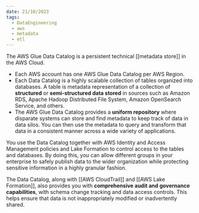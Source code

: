 ```yaml
---
date: 21/10/2023
tags:
  - DataEngineering
  - aws
  - metadata
  - etl
---
```

The AWS Glue Data Catalog is a persistent technical [[metadata store]] in the AWS Cloud.

* Each AWS account has one AWS Glue Data Catalog per AWS Region. 
* Each Data Catalog is a highly scalable collection of tables organized into databases. A table is metadata representation of a collection of **structured** or **semi-structured data stored** in sources such as Amazon RDS, Apache Hadoop Distributed File System, Amazon OpenSearch Service, and others. 
* The AWS Glue Data Catalog provides a **uniform repository** where disparate systems can store and find metadata to keep track of data in data silos. You can then use the metadata to query and transform that data in a consistent manner across a wide variety of applications.

You use the Data Catalog together with AWS Identity and Access Management policies and Lake Formation to control access to the tables and databases. By doing this, you can allow different groups in your enterprise to safely publish data to the wider organization while protecting sensitive information in a highly granular fashion.

The Data Catalog, along with [[AWS CloudTrail]] and [[AWS Lake Formation]], also provides you with **comprehensive audit and governance capabilities**, with schema change tracking and data access controls. This helps ensure that data is not inappropriately modified or inadvertently shared.


